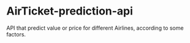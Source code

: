 # AirTicket-prediction-api
API that predict value or price for different Airlines, according to some factors. 
